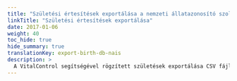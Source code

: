 ```yaml
---
title: "Születési értesítések exportálása a nemzeti állatazonosító szolgálathoz"
linkTitle: "Születési értesítések exportálása"
date: 2017-01-06
weight: 40
toc_hide: true
hide_summary: true
translationKey: export-birth-db-nais
description: >
  A VitalControl segítségével rögzített születések exportálása CSV fájlba, amely felhasználható a rögzített születések tömeges jelentésére a nemzeti állatazonosító szolgálat számára.
---
```

